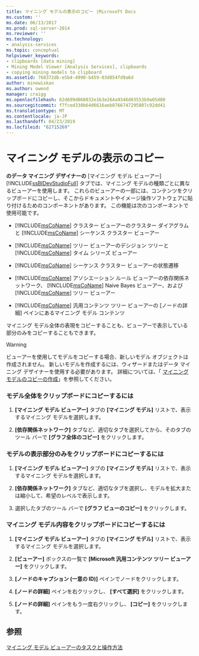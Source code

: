 ```yaml
---
title: マイニング モデルの表示のコピー |Microsoft Docs
ms.custom: ''
ms.date: 06/13/2017
ms.prod: sql-server-2014
ms.reviewer: ''
ms.technology:
- analysis-services
ms.topic: conceptual
helpviewer_keywords:
- clipboards [data mining]
- Mining Model Viewer [Analysis Services], clipboards
- copying mining models to clipboard
ms.assetid: 768372db-e5b4-4990-b459-03d854fd9a6d
author: minewiskan
ms.author: owend
manager: craigg
ms.openlocfilehash: 62d699d068832e1b3e264a9346d03553b9a05d80
ms.sourcegitcommit: f7fced330b64d6616aeb8766747295807c92dd41
ms.translationtype: MT
ms.contentlocale: ja-JP
ms.lasthandoff: 04/23/2019
ms.locfileid: "62715269"
---
```

# <a name="copy-a-view-of-a-mining-model"></a>マイニング モデルの表示のコピー
  **のデータ マイニング デザイナーの** [マイニング モデル ビューアー] [!INCLUDE[ssBIDevStudioFull](../../includes/ssbidevstudiofull-md.md)] タブでは、マイニング モデルの種類ごとに異なるビューアーを使用します。 これらのビューアーの一部には、コンテンツをクリップボードにコピーし、そこからドキュメントやイメージ操作ソフトウェアに貼り付けるためのコンポーネントがあります。 この機能は次のコンポーネントで使用可能です。  
  
-   [!INCLUDE[msCoName](../../includes/msconame-md.md)] クラスター ビューアーのクラスター ダイアグラムと [!INCLUDE[msCoName](../../includes/msconame-md.md)] シーケンス クラスター ビューアー  
  
-   [!INCLUDE[msCoName](../../includes/msconame-md.md)] ツリー ビューアーのデシジョン ツリーと [!INCLUDE[msCoName](../../includes/msconame-md.md)] タイム シリーズ ビューアー  
  
-   [!INCLUDE[msCoName](../../includes/msconame-md.md)] シーケンス クラスター ビューアーの状態遷移  
  
-   [!INCLUDE[msCoName](../../includes/msconame-md.md)] アソシエーション ルール ビューアーの依存関係ネットワーク、 [!INCLUDE[msCoName](../../includes/msconame-md.md)] Naive Bayes ビューアー、および [!INCLUDE[msCoName](../../includes/msconame-md.md)] ツリー ビューアー  
  
-   [!INCLUDE[msCoName](../../includes/msconame-md.md)] 汎用コンテンツ ツリー ビューアーの [ノードの詳細] ペインにあるマイニング モデル コンテンツ  
  
 マイニング モデル全体の表現をコピーすることも、ビューアーで表示している部分のみをコピーすることもできます。  
  
> [!WARNING]  
>  ビューアーを使用してモデルをコピーする場合、新しいモデル オブジェクトは作成されません。 新しいモデルを作成するには、ウィザードまたはデータ マイニング デザイナーを使用する必要があります。 詳細については、「 [マイニング モデルのコピーの作成](make-a-copy-of-a-mining-model.md)」を参照してください。  
  
### <a name="to-copy-the-complete-model-to-the-clipboard"></a>モデル全体をクリップボードにコピーするには  
  
1.  **[マイニング モデル ビューアー]** タブの **[マイニング モデル]** リストで、表示するマイニング モデルを選択します。  
  
2.  **[依存関係ネットワーク]** タブなど、適切なタブを選択してから、そのタブのツール バーで **[グラフ全体のコピー]** をクリックします。  
  
### <a name="to-copy-the-visible-piece-of-the-model-to-the-clipboard"></a>モデルの表示部分のみをクリップボードにコピーするには  
  
1.  **[マイニング モデル ビューアー]** タブの **[マイニング モデル]** リストで、表示するマイニング モデルを選択します。  
  
2.  **[依存関係ネットワーク]** タブなど、適切なタブを選択し、モデルを拡大または縮小して、希望のレベルで表示します。  
  
3.  選択したタブのツール バーで **[グラフ ビューのコピー]** をクリックします。  
  
### <a name="to-copy-the-mining-model-content-to-the-clipboard"></a>マイニング モデル内容をクリップボードにコピーするには  
  
1.  **[マイニング モデル ビューアー]** タブの **[マイニング モデル]** リストで、表示するマイニング モデルを選択します。  
  
2.  **[ビューアー]** ボックスの一覧で **[Microsoft 汎用コンテンツ ツリー ビューアー]** をクリックします。  
  
3.  **[ノードのキャプション (一意の ID)]** ペインでノードをクリックします。  
  
4.  **[ノードの詳細]** ペインを右クリックし、 **[すべて選択]** をクリックします。  
  
5.  **[ノードの詳細]** ペインをもう一度右クリックし、 **[コピー]** をクリックします。  
  
## <a name="see-also"></a>参照  
 [マイニング モデル ビューアーのタスクと操作方法](mining-model-viewer-tasks-and-how-tos.md)  
  
  
